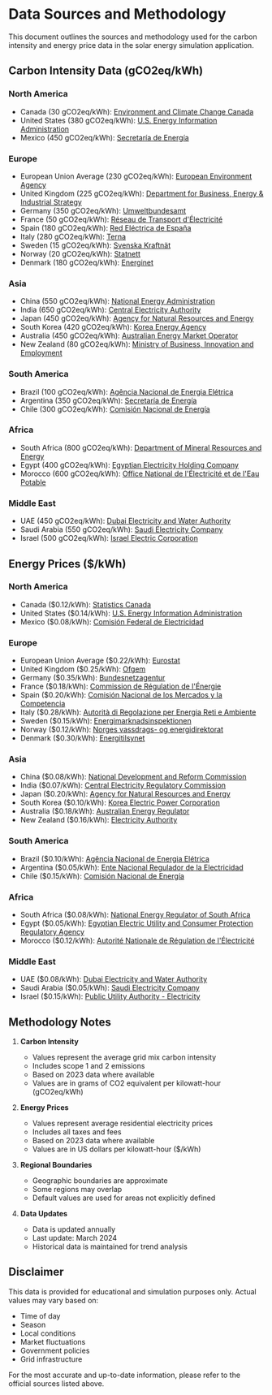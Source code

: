 # Data Sources and Methodology

This document outlines the sources and methodology used for the carbon intensity and energy price data in the solar energy simulation application.

## Carbon Intensity Data (gCO2eq/kWh)

### North America
- Canada (30 gCO2eq/kWh): [Environment and Climate Change Canada](https://www.canada.ca/en/environment-climate-change.html)
- United States (380 gCO2eq/kWh): [U.S. Energy Information Administration](https://www.eia.gov/)
- Mexico (450 gCO2eq/kWh): [Secretaría de Energía](https://www.gob.mx/sener)

### Europe
- European Union Average (230 gCO2eq/kWh): [European Environment Agency](https://www.eea.europa.eu/)
- United Kingdom (225 gCO2eq/kWh): [Department for Business, Energy & Industrial Strategy](https://www.gov.uk/government/organisations/department-for-business-energy-and-industrial-strategy)
- Germany (350 gCO2eq/kWh): [Umweltbundesamt](https://www.umweltbundesamt.de/)
- France (50 gCO2eq/kWh): [Réseau de Transport d'Électricité](https://www.rte-france.com/)
- Spain (180 gCO2eq/kWh): [Red Eléctrica de España](https://www.ree.es/)
- Italy (280 gCO2eq/kWh): [Terna](https://www.terna.it/)
- Sweden (15 gCO2eq/kWh): [Svenska Kraftnät](https://www.svk.se/)
- Norway (20 gCO2eq/kWh): [Statnett](https://www.statnett.no/)
- Denmark (180 gCO2eq/kWh): [Energinet](https://energinet.dk/)

### Asia
- China (550 gCO2eq/kWh): [National Energy Administration](http://www.nea.gov.cn/)
- India (650 gCO2eq/kWh): [Central Electricity Authority](https://cea.nic.in/)
- Japan (450 gCO2eq/kWh): [Agency for Natural Resources and Energy](https://www.enecho.meti.go.jp/)
- South Korea (420 gCO2eq/kWh): [Korea Energy Agency](https://www.kemco.or.kr/)
- Australia (450 gCO2eq/kWh): [Australian Energy Market Operator](https://aemo.com.au/)
- New Zealand (80 gCO2eq/kWh): [Ministry of Business, Innovation and Employment](https://www.mbie.govt.nz/)

### South America
- Brazil (100 gCO2eq/kWh): [Agência Nacional de Energia Elétrica](https://www.aneel.gov.br/)
- Argentina (350 gCO2eq/kWh): [Secretaría de Energía](https://www.argentina.gob.ar/energia)
- Chile (300 gCO2eq/kWh): [Comisión Nacional de Energía](https://www.cne.cl/)

### Africa
- South Africa (800 gCO2eq/kWh): [Department of Mineral Resources and Energy](https://www.energy.gov.za/)
- Egypt (400 gCO2eq/kWh): [Egyptian Electricity Holding Company](http://www.eehc.gov.eg/)
- Morocco (600 gCO2eq/kWh): [Office National de l'Électricité et de l'Eau Potable](https://www.one.org.ma/)

### Middle East
- UAE (450 gCO2eq/kWh): [Dubai Electricity and Water Authority](https://www.dewa.gov.ae/)
- Saudi Arabia (550 gCO2eq/kWh): [Saudi Electricity Company](https://www.se.com.sa/)
- Israel (500 gCO2eq/kWh): [Israel Electric Corporation](https://www.iec.co.il/)

## Energy Prices ($/kWh)

### North America
- Canada ($0.12/kWh): [Statistics Canada](https://www.statcan.gc.ca/)
- United States ($0.14/kWh): [U.S. Energy Information Administration](https://www.eia.gov/)
- Mexico ($0.08/kWh): [Comisión Federal de Electricidad](https://www.cfe.mx/)

### Europe
- European Union Average ($0.22/kWh): [Eurostat](https://ec.europa.eu/eurostat)
- United Kingdom ($0.25/kWh): [Ofgem](https://www.ofgem.gov.uk/)
- Germany ($0.35/kWh): [Bundesnetzagentur](https://www.bundesnetzagentur.de/)
- France ($0.18/kWh): [Commission de Régulation de l'Énergie](https://www.cre.fr/)
- Spain ($0.20/kWh): [Comisión Nacional de los Mercados y la Competencia](https://www.cnmc.es/)
- Italy ($0.28/kWh): [Autorità di Regolazione per Energia Reti e Ambiente](https://www.arera.it/)
- Sweden ($0.15/kWh): [Energimarknadsinspektionen](https://www.ei.se/)
- Norway ($0.12/kWh): [Norges vassdrags- og energidirektorat](https://www.nve.no/)
- Denmark ($0.30/kWh): [Energitilsynet](https://en.energitilsynet.dk/)

### Asia
- China ($0.08/kWh): [National Development and Reform Commission](https://en.ndrc.gov.cn/)
- India ($0.07/kWh): [Central Electricity Regulatory Commission](https://cercind.gov.in/)
- Japan ($0.20/kWh): [Agency for Natural Resources and Energy](https://www.enecho.meti.go.jp/)
- South Korea ($0.10/kWh): [Korea Electric Power Corporation](https://home.kepco.co.kr/)
- Australia ($0.18/kWh): [Australian Energy Regulator](https://www.aer.gov.au/)
- New Zealand ($0.16/kWh): [Electricity Authority](https://www.ea.govt.nz/)

### South America
- Brazil ($0.10/kWh): [Agência Nacional de Energia Elétrica](https://www.aneel.gov.br/)
- Argentina ($0.05/kWh): [Ente Nacional Regulador de la Electricidad](https://www.enre.gov.ar/)
- Chile ($0.15/kWh): [Comisión Nacional de Energía](https://www.cne.cl/)

### Africa
- South Africa ($0.08/kWh): [National Energy Regulator of South Africa](https://www.nersa.org.za/)
- Egypt ($0.05/kWh): [Egyptian Electric Utility and Consumer Protection Regulatory Agency](http://www.egyptera.org/)
- Morocco ($0.12/kWh): [Autorité Nationale de Régulation de l'Électricité](https://www.anre.ma/)

### Middle East
- UAE ($0.08/kWh): [Dubai Electricity and Water Authority](https://www.dewa.gov.ae/)
- Saudi Arabia ($0.05/kWh): [Saudi Electricity Company](https://www.se.com.sa/)
- Israel ($0.15/kWh): [Public Utility Authority - Electricity](https://www.gov.il/he/departments/electricity_authority)

## Methodology Notes

1. **Carbon Intensity**
   - Values represent the average grid mix carbon intensity
   - Includes scope 1 and 2 emissions
   - Based on 2023 data where available
   - Values are in grams of CO2 equivalent per kilowatt-hour (gCO2eq/kWh)

2. **Energy Prices**
   - Values represent average residential electricity prices
   - Includes all taxes and fees
   - Based on 2023 data where available
   - Values are in US dollars per kilowatt-hour ($/kWh)

3. **Regional Boundaries**
   - Geographic boundaries are approximate
   - Some regions may overlap
   - Default values are used for areas not explicitly defined

4. **Data Updates**
   - Data is updated annually
   - Last update: March 2024
   - Historical data is maintained for trend analysis

## Disclaimer

This data is provided for educational and simulation purposes only. Actual values may vary based on:
- Time of day
- Season
- Local conditions
- Market fluctuations
- Government policies
- Grid infrastructure

For the most accurate and up-to-date information, please refer to the official sources listed above. 